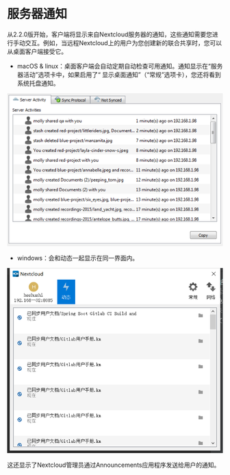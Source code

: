 # 服务器通知
从2.2.0版开始，客户端将显示来自Nextcloud服务器的通知，这些通知需要您进行手动交互。例如，当远程Nextcloud上的用户为您创建新的联合共享时，您可以从桌面客户端接受它。

* macOS & linux：桌面客户端会自动定期自动检查可用通知。通知显示在“服务器活动”选项卡中，如果启用了“ 显示桌面通知”（“常规”选项卡），您还将看到系统托盘通知。

![avatar](../assets/20.jpg)

* windows：会和动态一起显示在同一界面内。

![avatar](../assets/19.jpg)

这还显示了Nextcloud管理员通过Announcements应用程序发送给用户的通知。